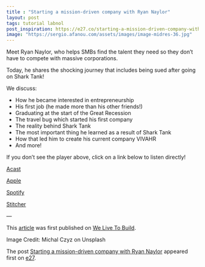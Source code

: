 ```yaml
---
title : "Starting a mission-driven company with Ryan Naylor"
layout: post
tags: tutorial labnol
post_inspiration: https://e27.co/starting-a-mission-driven-company-with-ryan-naylor-20210409/
image: "https://sergio.afanou.com/assets/images/image-midres-36.jpg"
---
```


<p></p>
<p>Meet Ryan Naylor, who helps SMBs find the talent they need so they don&#8217;t have to compete with massive corporations.</p>
<p>Today, he shares the shocking journey that includes being sued after going on Shark Tank!</p>
<p>We discuss:</p>
<ul>
<li>How he became interested in entrepreneurship</li>
<li>His first job (he made more than his other friends!)</li>
<li>Graduating at the start of the Great Recession</li>
<li>The travel bug which started his first company</li>
<li>The reality behind Shark Tank</li>
<li>The most important thing he learned as a result of Shark Tank</li>
<li>How that led him to create his current company VIVAHR</li>
<li>And more!</li>
</ul>
<p>If you don’t see the player above, click on a link below to listen directly!</p>
<p><a rel="follow" href="https://shows.acast.com/welivetobuild/episodes/6038f75295f3b44709c0a2cd" target="_blank" rel="noopener" >Acast</a></p>
<p><a rel="follow" href="https://podcasts.apple.com/us/podcast/we-live-to-build/id1531994765" target="_blank" rel="noopener noreferrer" >Apple</a></p>
<p><a rel="follow" href="https://open.spotify.com/show/68lykxIMOyofZNiWSF4vFx" target="_blank" rel="noopener noreferrer" >Spotify</a></p>
<p><a rel="follow" href="https://www.stitcher.com/show/we-live-to-build" target="_blank" rel="noopener noreferrer" >Stitcher</a></p>
<p>&#8212;</p>
<p>This <a rel="follow" href="https://www.welivetobuild.com/podcast/wltb-024-starting-a-mission-driven-company-with-ryan-naylor/">article</a> was first published on <a rel="follow" href="https://www.welivetobuild.com/">We Live To Build</a>.</p>
<p>Image Credit: Michal Czyz on Unsplash</p>
<p>The post <a rel="nofollow" href="https://e27.co/starting-a-mission-driven-company-with-ryan-naylor-20210409/">Starting a mission-driven company with Ryan Naylor</a> appeared first on <a rel="nofollow" href="https://e27.co">e27</a>.</p>
